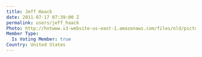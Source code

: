 ```yaml
---
title: Jeff Haack
date: 2011-07-17 07:39:00 Z
permalink: users/jeff_haack
Photo: http://hotwww.s3-website-us-east-1.amazonaws.com/files/old/pictures/picture-18-1432371273.jpg
Member Type:
  Is Voting Member: true
Country: United States
---
```


